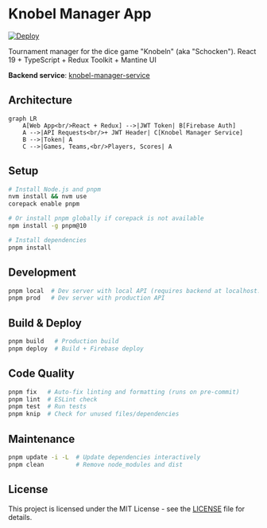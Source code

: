 # Knobel Manager App

[![Deploy](https://github.com/henok321/knobel-manager-app/actions/workflows/deploy.yml/badge.svg)](https://github.com/henok321/knobel-manager-app/actions/workflows/deploy.yml)

Tournament manager for the dice game "Knobeln" (aka "Schocken"). React 19 + TypeScript + Redux Toolkit + Mantine UI

**Backend service**: [knobel-manager-service](https://github.com/henok321/knobel-manager-service)

## Architecture

```mermaid
graph LR
    A[Web App<br/>React + Redux] -->|JWT Token| B[Firebase Auth]
    A -->|API Requests<br/>+ JWT Header| C[Knobel Manager Service]
    B -->|Token| A
    C -->|Games, Teams,<br/>Players, Scores| A
```

## Setup

```bash
# Install Node.js and pnpm
nvm install && nvm use
corepack enable pnpm

# Or install pnpm globally if corepack is not available
npm install -g pnpm@10

# Install dependencies
pnpm install
```

## Development

```bash
pnpm local  # Dev server with local API (requires backend at localhost:8080)
pnpm prod   # Dev server with production API
```

## Build & Deploy

```bash
pnpm build   # Production build
pnpm deploy  # Build + Firebase deploy
```

## Code Quality

```bash
pnpm fix   # Auto-fix linting and formatting (runs on pre-commit)
pnpm lint  # ESLint check
pnpm test  # Run tests
pnpm knip  # Check for unused files/dependencies
```

## Maintenance

```bash
pnpm update -i -L  # Update dependencies interactively
pnpm clean         # Remove node_modules and dist
```

## License

This project is licensed under the MIT License - see the [LICENSE](LICENSE) file for details.
